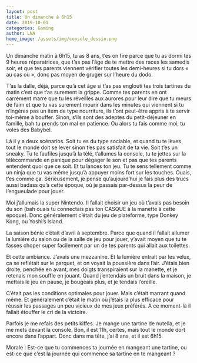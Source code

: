 ```yaml
---
layout: post
title: Un dimanche à 6h15
date: 2019-10-01
categories: Gaming
author: LNA
home_image: /assets/img/console_dessin.png
---
```

Un dimanche matin à 6h15, tu as 8 ans, t’es on fire parce que tu as dormi tes 9 heures réparatrices, que t’as pas l’âge de te mettre des races les samedis soir, et que tes parents viennent vérifier toutes les demi-heures si tu dors « au cas où », donc pas moyen de gruger sur l’heure du dodo. 

T’as la dalle, déjà, parce qu’à cet âge si t’as pas englouti tes trois tartines du matin c’est que t’as surement la grippe. Comme tes parents en ont carrément marre que tu les réveilles aux aurores pour leur dire que tu meurs de faim et que tu vas surement mourir dans les minutes qui viennent si tu n’ingères pas un item de type nourriture, ils t’ont peut-être appris à te servir toi-même à bouffer. Sinon, s’ils sont des adeptes du petit-déjeuner en famille, bah tu prends ton mal en patience. Ou alors tu fais comme moi, tu voles des Babybel.  

Là il y a deux scénarios. Soit tu es du type sociable, et quand tu te lèves tout le monde doit se lever sinon t’es pas satisfait de ta vie. Soit t’es un sneaky. Tu te faufiles jusqu’à la télé, t’allumes la console, tu te jettes sur la télécommande en panique pour dégager le son et pas que tes parents entendent quoi que ce soit. Et tu lances ton jeu. Tu te sens tellement comme un ninja que tu vas même jusqu’à appuyer moins fort sur les touches. Ouais, t’es comme ça. Sérieusement, je pense qu’aujourd’hui je fais plus des trucs aussi badass qu’à cette époque, où je passais par-dessus la peur de l’engueulade pour jouer. 

Moi j’allumais la super Nintendo. Il fallait choisir un jeu où t’avais pas besoin du son (bah ouais tu connectais pas ton CASQUE à la manette à cette époque). Donc généralement c’était du jeu de plateforme, type Donkey Kong, ou Yoshi’s Island. 

La saison bénie c’était d’avril à septembre. Parce que quand il fallait allumer la lumière du salon ou de la salle de jeu pour jouer, y’avait moyen que tu te fasses choper super facilement par un de tes parents qui allait aux toilettes. 

Et cette ambiance. J’avais une mezzanine. Et la lumière entrait par les velux, ça se reflétait sur le parquet, et on voyait la poussière dans l’air. J’étais bien droite, penchée en avant, mes doigts transpiraient sur la manette, et je retenais mon souffle en jouant. Quand j’entendais un bruit dans la maison, je mettais le jeu en pause, je bougeais plus, et je tendais l’oreille. 

C’était pas les conditions optimales pour jouer. Mais c’était marrant quand même. Et généralement c’était le matin où j’étais la plus efficace pour réussir les passages un peu vicieux de mes jeux préférés. A ce moment-là il fallait étouffer le cri de la victoire. 

Parfois je me refais des petits kiffes. Je mange une tartine de nutella, et je me mets devant la console. Bon, il est 11h, certes, mais tout le monde dort encore dans l’appart. Donc dans ma tête, j’ai 8 ans, et il est 6h15. 

<p class="morale">Morale : Est-ce que tu commences ta journée en mangeant une tartine, ou est-ce que c’est la journée qui commence sa tartine en te mangeant ?</p>

